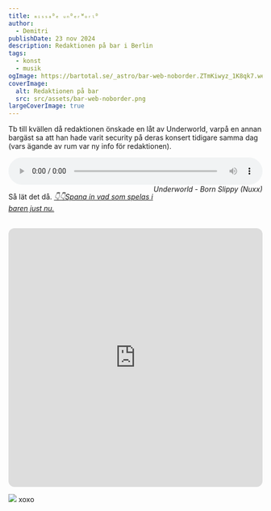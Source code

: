 ```yaml
---
title: ₘᵢₛₛₐᴰₑ ᵤₙᴰₑᵣᵂₒᵣₗᴰ
author:
  - Demitri
publishDate: 23 nov 2024
description: Redaktionen på bar i Berlin
tags:
  - konst
  - musik
ogImage: https://bartotal.se/_astro/bar-web-noborder.ZTmKiwyz_1K8qk7.webp
coverImage:
  alt: Redaktionen på bar
  src: src/assets/bar-web-noborder.png
largeCoverImage: true
---
```


Tb till kvällen då redaktionen önskade en låt av Underworld, varpå en annan bargäst sa att han hade varit security på deras konsert tidigare samma dag (vars ägande av rum var ny info för redaktionen).

<audio controls style="width: 100%">
  <source type="audio/mp3" src="/assets/audio/Underworld-Born_Slippy_Nuxx.mp3"></source>
  <source type="audio/ogg" src="/assets/audio/Underworld-Born_Slippy_Nuxx.ogg"></source>
  <p>Your browser does not support the audio element.</p>
</audio>
<i style="float: right;">Underworld - Born Slippy (Nuxx)</i>

<br>

Så lät det då. [*👇👇Spana in vad som spelas i baren just nu.*](https://open.spotify.com/playlist/2XZZ1u1GoPJQWw8hXMaeKD?si=cb5349c35ec64f32)

<br>

<iframe style="border-radius:12px" src="https://open.spotify.com/embed/playlist/5SNp7eSCJgc1vTmIRFSXxZ?utm_source=generator" width="100%" height="512" frameBorder="0" allowfullscreen="" allow="clipboard-write; encrypted-media; fullscreen; picture-in-picture" loading="lazy"></iframe>

<span class="flex flex-row flex-wrap items-baseline max-w-full"><img src="https://image-cdn-ak.spotifycdn.com/image/ab67706c0000da84776cd6d91e97bbc995653ad9">&nbsp;xoxo</span>
